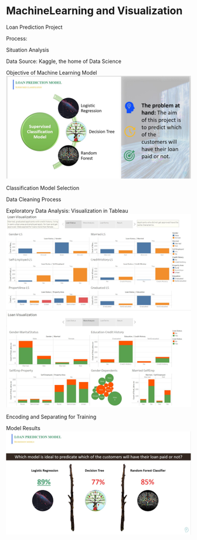 # MachineLearning and Visualization

Loan Prediction Project 

Process: 

Situation Analysis

Data Source: 
Kaggle, the home of Data Science

Objective of Machine Learning Model
![Visualization](images/pt_image1.JPG)

Classification Model Selection

Data Cleaning Process

Exploratory Data Analysis: Visualization in Tableau
![Visualization](images/Story-p1.JPG)
![Visualization](images/Story-p2.JPG)

Encoding and Separating for Training

Model Results 
![Visualization](images/pt_image2.JPG)
